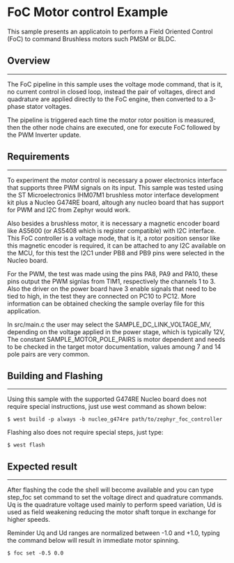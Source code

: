 # FoC Motor control Example

This sample presents an applicatoin to perform a Field Oriented 
Control (FoC) to command Brushless motors such PMSM or BLDC.


## Overview
-----------

The FoC pipeline in this sample uses the voltage mode command,
that is it, no current control in closed loop, instead the pair
of voltages, direct and quadrature are applied directly to the
FoC engine, then converted to a 3-phase stator voltages.

The pipeline is triggered each time the motor rotor position
is measured, then the other node chains are executed, one for 
execute FoC followed by the PWM Inverter update.


## Requirements
---------------

To experiment the motor control is necessary a power electronics interface
that supports three PWM signals on its input. This sample was tested using 
the ST Microelectronics IHM07M1 brushless motor interface development kit
plus a Nucleo G474RE board, altough any nucleo board that has support for 
PWM and I2C from Zephyr would work.

Also besides a brushless motor, it is necessary a magnetic encoder board 
like AS5600 (or AS5408 which is register compatible) with I2C interface.
This FoC controller is a voltage mode, that is it, a rotor position sensor 
like this magnetic encoder is required, it can be attached to any I2C 
available on the MCU, for this test the I2C1 under PB8 and PB9 pins 
were selected in the Nucleo board.

For the PWM, the test was made using the pins PA8, PA9 and PA10, these 
pins output the PWM signlas from TIM1, respectively the channels 1 to 3.
Also the driver on the power board have 3 enable signals that need to be
tied to high, in the test they are connected on PC10 to PC12. More 
information can be obtained checking the sample overlay file for this
application. 

In src/main.c the user may select the SAMPLE_DC_LINK_VOLTAGE_MV, depending
on the voltage applied in the power stage, which is typically 12V, The 
constant SAMPLE_MOTOR_POLE_PAIRS is motor dependent and needs to be checked
in the target motor documentation, values amoung 7 and 14 pole pairs are 
very common.


## Building and Flashing
------------------------

Using this sample with the supported G474RE Nucleo board does not 
require special instructions, just use west command as shown below:

```$ west build -p always -b nucleo_g474re path/to/zephyr_foc_controller```

Flashing also does not require special steps, just type:

```$ west flash```


## Expected result
------------------

After flashing the code the shell will become available and 
you can type step_foc set <Uq> <Ud> command to set the voltage direct 
and quadrature commands. Uq is the quadrature voltage used mainly 
to perform speed variation, Ud is used as field weakening reducing 
the motor shaft torque in exchange for higher speeds.

Reminder Uq and Ud ranges are normalized between -1.0 and +1.0, typing the command below 
will result in immediate motor spinning.

```$ foc set -0.5 0.0```
